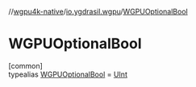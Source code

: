 //[wgpu4k-native](../../../index.md)/[io.ygdrasil.wgpu](../index.md)/[WGPUOptionalBool](index.md)

# WGPUOptionalBool

[common]\
typealias [WGPUOptionalBool](index.md) = [UInt](https://kotlinlang.org/api/core/kotlin-stdlib/kotlin/-u-int/index.html)